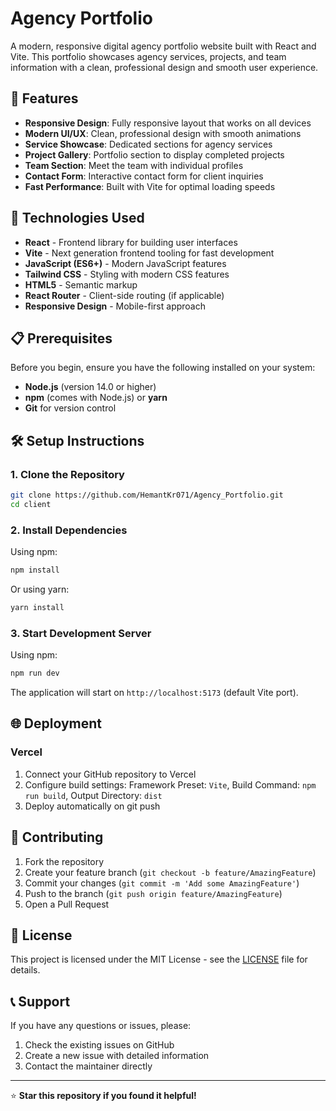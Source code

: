 # Agency Portfolio

A modern, responsive digital agency portfolio website built with React and Vite. This portfolio showcases agency services, projects, and team information with a clean, professional design and smooth user experience.

## 🌟 Features

- **Responsive Design**: Fully responsive layout that works on all devices
- **Modern UI/UX**: Clean, professional design with smooth animations
- **Service Showcase**: Dedicated sections for agency services
- **Project Gallery**: Portfolio section to display completed projects
- **Team Section**: Meet the team with individual profiles
- **Contact Form**: Interactive contact form for client inquiries
- **Fast Performance**: Built with Vite for optimal loading speeds

## 🚀 Technologies Used

- **React** - Frontend library for building user interfaces
- **Vite** - Next generation frontend tooling for fast development
- **JavaScript (ES6+)** - Modern JavaScript features
- **Tailwind CSS** - Styling with modern CSS features
- **HTML5** - Semantic markup
- **React Router** - Client-side routing (if applicable)
- **Responsive Design** - Mobile-first approach

## 📋 Prerequisites

Before you begin, ensure you have the following installed on your system:

- **Node.js** (version 14.0 or higher)
- **npm** (comes with Node.js) or **yarn**
- **Git** for version control

## 🛠️ Setup Instructions

### 1. Clone the Repository

```bash
git clone https://github.com/HemantKr071/Agency_Portfolio.git
cd client
```

### 2. Install Dependencies

Using npm:
```bash
npm install
```

Or using yarn:
```bash
yarn install
```

### 3. Start Development Server

Using npm:
```bash
npm run dev
```

The application will start on `http://localhost:5173` (default Vite port).

## 🌐 Deployment

### Vercel
1. Connect your GitHub repository to Vercel
2. Configure build settings: Framework Preset: `Vite`, Build Command: `npm run build`, Output Directory: `dist`
3. Deploy automatically on git push


## 🤝 Contributing

1. Fork the repository
2. Create your feature branch (`git checkout -b feature/AmazingFeature`)
3. Commit your changes (`git commit -m 'Add some AmazingFeature'`)
4. Push to the branch (`git push origin feature/AmazingFeature`)
5. Open a Pull Request

## 📄 License

This project is licensed under the MIT License - see the [LICENSE](LICENSE) file for details.

## 📞 Support

If you have any questions or issues, please:
1. Check the existing issues on GitHub
2. Create a new issue with detailed information
3. Contact the maintainer directly

---

⭐ **Star this repository if you found it helpful!**
